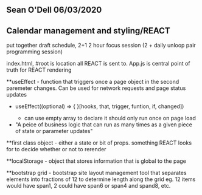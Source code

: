 ## Sean O'Dell 06/03/2020
## Calendar management and styling/REACT

put together draft schedule, 2+1 2 hour focus session (2 + daily unloop pair programming session)

index.html, #root is location all REACT is sent to.
App.js is central point of truth for REACT rendering

**useEffect - function that triggers once a page object in the second paremeter changes. Can be used for network requests and page status updates
-   useEffect((optional) => {
        <operations>
    }[hooks, that, trigger, funtion, if, changed])
    - can use empty array to declare it should only run once on page load
- "A peice of business logic that can run as many times as a given piece of state or parameter updates"

**first class object - either a state or bit of props. something REACT looks for to decide whether or not to rerender

**localStorage - object that stores information that is global to the page

**bootstrap grid - bootstrap site layout management tool that separates elements into fractions of 12 to determine length along the grid eg. 12 items would have span1, 2 could have span6 or span4 and spand8, etc.